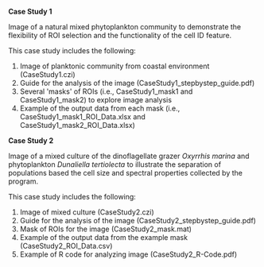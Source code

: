 
**Case Study 1**

Image of a natural mixed phytoplankton community to demonstrate the flexibility of ROI selection and the functionality of the cell ID feature.

This case study includes the following: 

1. Image of planktonic community from coastal environment (CaseStudy1.czi)
2. Guide for the analysis of the image (CaseStudy1_stepbystep_guide.pdf)
3. Several 'masks' of ROIs (i.e., CaseStudy1_mask1 and CaseStudy1_mask2) to explore image analysis
4. Example of the output data from each mask (i.e., CaseStudy1_mask1_ROI_Data.xlsx and CaseStudy1_mask2_ROI_Data.xlsx)


**Case Study 2**

Image of a mixed culture of the dinoflagellate grazer *Oxyrrhis marina* and phytoplankton *Dunaliella tertiolecta* to illustrate the separation of populations based the cell size and spectral properties collected by the program.

This case study includes the following: 

1. Image of mixed culture (CaseStudy2.czi)
2. Guide for the analysis of the image (CaseStudy2_stepbystep_guide.pdf)
3. Mask of ROIs for the image (CaseStudy2_mask.mat)
4. Example of the output data from the example mask (CaseStudy2_ROI_Data.csv)
5. Example of R code for analyzing image (CaseStudy2_R-Code.pdf)

